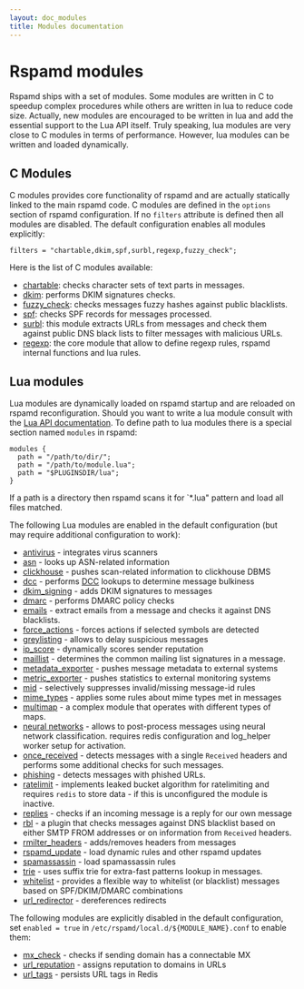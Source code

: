 ```yaml
---
layout: doc_modules
title: Modules documentation
---
```

# Rspamd modules

Rspamd ships with a set of modules. Some modules are written in C to speedup
complex procedures while others are written in lua to reduce code size.
Actually, new modules are encouraged to be written in lua and add the essential
support to the Lua API itself. Truly speaking, lua modules are very close to
C modules in terms of performance. However, lua modules can be written and loaded
dynamically.

## C Modules

C modules provides core functionality of rspamd and are actually statically linked
to the main rspamd code. C modules are defined in the `options` section of rspamd
configuration. If no `filters` attribute is defined then all modules are disabled.
The default configuration enables all modules explicitly:

~~~ucl
filters = "chartable,dkim,spf,surbl,regexp,fuzzy_check";
~~~

Here is the list of C modules available:

- [chartable](chartable.html): checks character sets of text parts in messages.
- [dkim](dkim.html): performs DKIM signatures checks.
- [fuzzy_check](fuzzy_check.html): checks messages fuzzy hashes against public blacklists.
- [spf](spf.html): checks SPF records for messages processed.
- [surbl](surbl.html): this module extracts URLs from messages and check them against
public DNS black lists to filter messages with malicious URLs.
- [regexp](regexp.html): the core module that allow to define regexp rules,
rspamd internal functions and lua rules.

## Lua modules

Lua modules are dynamically loaded on rspamd startup and are reloaded on rspamd
reconfiguration. Should you want to write a lua module consult with the
[Lua API documentation](../lua/). To define path to lua modules there is a special section
named `modules` in rspamd:

~~~ucl
modules {
  path = "/path/to/dir/";
  path = "/path/to/module.lua";
  path = "$PLUGINSDIR/lua";
}
~~~

If a path is a directory then rspamd scans it for `*.lua" pattern and load all
files matched.

The following Lua modules are enabled in the default configuration (but may require additional configuration to work):

- [antivirus](antivirus.html) - integrates virus scanners
- [asn](asn.html) - looks up ASN-related information
- [clickhouse](clickhouse.html) - pushes scan-related information to clickhouse DBMS
- [dcc](dcc.html) - performs [DCC](http://www.dcc-servers.net/dcc/) lookups to determine message bulkiness
- [dkim_signing](dkim_signing.html) - adds DKIM signatures to messages
- [dmarc](dmarc.html) - performs DMARC policy checks
- [emails](emails.html) - extract emails from a message and checks it against DNS
blacklists.
- [force_actions](force_actions.html) - forces actions if selected symbols are detected
- [greylisting](greylisting.html) - allows to delay suspicious messages
- [ip_score](ip_score.html) - dynamically scores sender reputation
- [maillist](maillist.html) - determines the common mailing list signatures in a message.
- [metadata_exporter](metadata_exporter.html) - pushes message metadata to external systems
- [metric_exporter](metric_exporter.html) - pushes statistics to external monitoring systems
- [mid](mid.html) - selectively suppresses invalid/missing message-id rules
- [mime_types](mime_types.html) - applies some rules about mime types met in messages
- [multimap](multimap.html) - a complex module that operates with different types
of maps.
- [neural networks](fann.html) - allows to post-process messages using neural network classification. requires redis configuration and log_helper worker setup for activation.
- [once_received](once_received.html) - detects messages with a single `Received` headers
and performs some additional checks for such messages.
- [phishing](phishing.html) - detects messages with phished URLs.
- [ratelimit](ratelimit.html) - implements leaked bucket algorithm for ratelimiting and
requires `redis` to store data - if this is unconfigured the module is inactive.
- [replies](replies.html) - checks if an incoming message is a reply for our own message
- [rbl](rbl.html) - a plugin that checks messages against DNS blacklist based on
either SMTP FROM addresses or on information from `Received` headers.
- [rmilter_headers](rmilter_headers.html) - adds/removes headers from messages
- [rspamd_update](rspamd_update.html) - load dynamic rules and other rspamd updates
- [spamassassin](spamassassin.html) - load spamassassin rules
- [trie](trie.html) - uses suffix trie for extra-fast patterns lookup in messages.
- [whitelist](whitelist.html) - provides a flexible way to whitelist (or blacklist) messages based on SPF/DKIM/DMARC combinations
- [url_redirector](url_redirector.html) - dereferences redirects

The following modules are explicitly disabled in the default configuration, set `enabled = true` in `/etc/rspamd/local.d/${MODULE_NAME}.conf` to enable them:

- [mx_check](mx_check.html) - checks if sending domain has a connectable MX
- [url_reputation](url_reputation.html) - assigns reputation to domains in URLs
- [url_tags](url_tags.html) - persists URL tags in Redis
